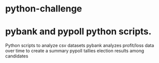 # python-challenge

# pybank and pypoll python scripts.
Python scripts to analyze csv datasets
pybank analyzes profit/loss data over time to create a summary 
pypoll tallies election results among candidates
